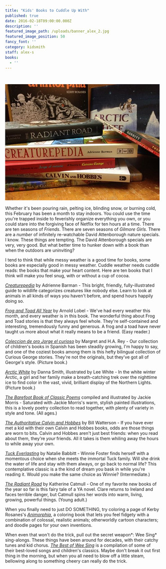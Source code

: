 ```yaml
---
title: "Kids' Books to Cuddle Up With"
published: true
date: 2016-02-18T09:00:00.000Z
description: ''
featured_image_path: /uploads/banner_alex_2.jpg
featured_image_position: 50
fancy_font: ''
category: kidsmith
staff: alex-s
books:
  - ''
---
```


&nbsp;

![](/uploads/versions/img_2281-compressor---x----500-375x---.jpg)

Whether it's been pouring rain, pelting ice, blinding snow, or burning cold, this February has been a month to stay indoors. You could use the time you're trapped inside to feverishly organize everything you own, or you could stare into the forgiving face of Netflix for ten hours at a time. There are ten seasons of *Friends*. There are seven seasons of *Gilmore Girls*. There are a *number* of infinitely re-watchable David Attenborough nature specials. I know. These things are tempting. The David Attenborough specials are very, very good. But what better time to hunker down with a book than when the outdoors are uninviting?

I tend to think that while messy weather is a good time for books, some books are especially good in messy weather. Cuddle weather needs cuddle reads: the books that make your heart content. Here are ten books that I think will make you feel snug, with or without a cup of cocoa.

[*Creaturepedia*](http://www.brooklinebooksmith-shop.com/book/9781847806963) by Adrienne Barman - This bright, friendly, fully-illustrated guide to wildlife categorizes creatures like nobody else. Learn to look at animals in all kinds of ways you haven't before, and spend hours happily doing so.

*[Frog and Toad All Year](http://www.brooklinebooksmith-shop.com/book/9780064440592)* by Arnold Lobel - We've had every weather this month, and every weather is in this book. The wonderful thing about Frog and Toad stories is that they always feel whole. They're self-contained and interesting, tremendously funny and generous. A frog and a toad have never taught us more about what it really means to be a friend. (Easy reader.)

[*Coleccion de oro Jorge el curioso*](http://www.brooklinebooksmith-shop.com/book/9780547523101) by Margret and H.A. Rey - Our collection of children's books in Spanish has been steadily growing, I'm happy to say, and one of the coziest books among them is this hefty bilingual collection of Curious George stories. They're not the originals, but they've got all of George's style. (Picture book.)

[*Arctic White*](http://www.brooklinebooksmith-shop.com/book/9781627791045) by Danna Smith, illustrated by Lee White - In the white winter Arctic, a girl and her family make a breath-catching trek over the nighttime ice to find color in the vast, vivid, brilliant display of the Northern Lights. (Picture book.)

[*The Barefoot Book of Classic Poems*](http://www.brooklinebooksmith-shop.com/book/9781905236565) compiled and illustrated by Jackie Morris - Saturated with Jackie Morris's warm, stylish painted illustrations, this is a lovely poetry collection to read together, with plenty of variety in style and tone. (All ages.)

[*The Authoritative Calvin and Hobbes*](http://www.brooklinebooksmith-shop.com/book/9780836218220) by Bill Watterson - If you have ever met a kid with their own Calvin and Hobbes books, odds are those things are worn to bits. Calvin and Hobbes aren't just best friends: when you read about them, they're *your* friends. All it takes is them whiling away the hours to while away your own.

[*Tuck Everlasting*](http://www.brooklinebooksmith-shop.com/book/9780312369811) by Natalie Babbitt - Winnie Foster finds herself with a momentous choice when she meets the immortal Tuck family. Will she drink the water of life and stay with them always, or go back to normal life? This contemplative classic is a the kind of dream you bask in while you're reading it. Would you make the same choice as Winnie? (Intermediate.)

[*The Radiant Road*](http://www.brooklinebooksmith-shop.com/book/9780525953470) by Katherine Catmull - One of my favorite new books of the year so far is this fairy tale of a YA novel. Clare returns to Ireland and faces terrible danger, but Catmull spins her words into warm, living, growing, powerful things. (Young adult.)

When you finally need to just DO SOMETHING, try coloring a page of Kerby Rosanes's [*Animorphia*](http://www.brooklinebooksmith-shop.com/book/9780147518361), a coloring book that lets you feel fidgety with a combination of colossal, realistic animals; otherworldly cartoon characters; and doodle pages for your own inventions.

When even that won't do the trick, pull out the secret weapon*: Wee Sing* sing-alongs. These things have been around for decades, with their catchy tunes and kid chorus. [*The Best of Wee Sing*](http://www.brooklinebooksmith-shop.com/book/9780843121841) is a compilation of some of their best-loved songs and children's classics. Maybe don't break it out first thing in the morning, but when you all need to blow off a little steam, bellowing along to something cheery can really do the trick.

&nbsp;